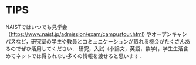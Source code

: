 # TIPS

NAISTではいつでも見学会（https://www.naist.jp/admission/exam/campustour.html) やオープンキャンパスなど，研究室の学生や教員とコミュニケーションが取れる機会がたくさんあるのでぜひ活用してください．
研究，入試（小論文，英語，数学)，学生生活含めてネットでは得られない多くの情報を渡せると思います．
